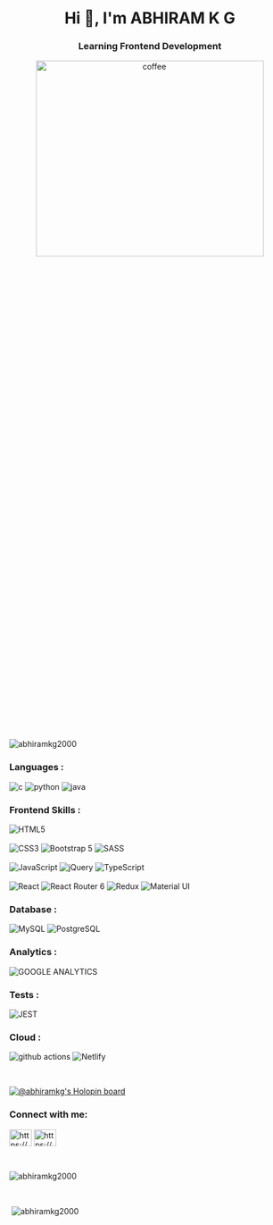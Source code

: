 <h1 align="center">Hi 👋, I'm ABHIRAM K G</h1>
<h3 align="center">Learning Frontend Development</h3>

<p align="center"><img src="https://user-images.githubusercontent.com/48902030/126148083-0fabab90-9864-4287-8e41-f3c2f1ae0fc1.gif" alt="coffee" width="90%" height="30%" ></p>
<br>
<p align="left"> <img src="https://komarev.com/ghpvc/?username=abhiramkg2000&label=Profile%20views&color=0e75b6&style=flat" alt="abhiramkg2000" ></p>

<h3 align="left">Languages :</h3>
<p align="left"> 
<img src="https://img.shields.io/badge/C-00599C?style=for-the-badge&logo=c&logoColor=white" alt="c">
<img src="https://img.shields.io/badge/Python-FFD43B?style=for-the-badge&logo=python&logoColor=darkgreen" alt="python">
<img src="https://img.shields.io/badge/Java-ED8B00?style=for-the-badge&logo=openjdk&logoColor=white" alt="java">
</p>
<h3 align="left">Frontend Skills :</h3>
<p align="left">
<img src="https://img.shields.io/badge/HTML5-E34F26?style=for-the-badge&logo=html5&logoColor=white" alt="HTML5">
<br>
<br>
<img src="https://img.shields.io/badge/CSS3-1572B6?style=for-the-badge&logo=css3&logoColor=white" alt="CSS3">
<img src="https://img.shields.io/badge/Bootstrap-563D7C?style=for-the-badge&logo=bootstrap&logoColor=white" alt="Bootstrap 5">
<img src="https://img.shields.io/badge/Sass-CC6699?style=for-the-badge&logo=sass&logoColor=white" alt="SASS">
<br>
<br>
<img src="https://img.shields.io/badge/JavaScript-323330?style=for-the-badge&logo=javascript&logoColor=F7DF1E" alt="JavaScript">
<img src="https://img.shields.io/badge/jQuery-0769AD?style=for-the-badge&logo=jquery&logoColor=white" alt="jQuery">
<img src="https://img.shields.io/badge/TypeScript-007ACC?style=for-the-badge&logo=typescript&logoColor=white" alt="TypeScript">  
<br>
<br>
<img src="https://img.shields.io/badge/React-20232A?style=for-the-badge&logo=react&logoColor=61DAFB" alt="React">
<img src="https://img.shields.io/badge/React_Router-CA4245?style=for-the-badge&logo=react-router&logoColor=white" alt="React Router 6">
<img src="https://img.shields.io/badge/Redux-593D88?style=for-the-badge&logo=redux&logoColor=white" alt="Redux">
<img src="https://img.shields.io/badge/Material--UI-0081CB?style=for-the-badge&logo=material-ui&logoColor=white" alt="Material UI">
</p>
<h3 align="left">Database :</h3>
<p align="left"> 
<img src="https://img.shields.io/badge/MySQL-0678BE?style=for-the-badge&logo=mysql&logoColor=white" alt="MySQL">
<img src="https://img.shields.io/badge/PostgreSQL-316192?style=for-the-badge&logo=postgresql&logoColor=white" alt="PostgreSQL">
</p>
<h3 align="left">Analytics :</h3>
<p align="left"> 
<img src="https://img.shields.io/badge/Google%20Analytics-E37400?style=for-the-badge&logo=google%20analytics&logoColor=white" alt="GOOGLE ANALYTICS">
</p>
<h3 align="left">Tests :</h3>
<p align="left">
<img src="https://img.shields.io/badge/Jest-323330?style=for-the-badge&logo=Jest&logoColor=white" alt="JEST">
</p>
<h3 align="left">Cloud :</h3>
<p align="left">
<img src="https://img.shields.io/badge/GitHub_Actions-2088FF?style=for-the-badge&logo=github-actions&logoColor=white" alt="github actions">
<img src="https://img.shields.io/badge/Netlify-00C7B7?style=for-the-badge&logo=netlify&logoColor=white" alt="Netlify">
</p>
<br>

[![@abhiramkg's Holopin board](https://holopin.io/api/user/board?user=abhiramkg)](https://holopin.io/@abhiramkg)

<h3 align="left">Connect with me:</h3>
<p align="left">
<a href="https://linkedin.com/in/abhiram-kg-581084206" target="blank"><img align="center" src="https://raw.githubusercontent.com/rahuldkjain/github-profile-readme-generator/master/src/images/icons/Social/linked-in-alt.svg" alt="https://www.linkedin.com/in/abhiram-kg-581084206" height="30" width="40" ></a>
<a href="https://www.hackerrank.com/abhikgram2000" target="blank"><img align="center" src="https://raw.githubusercontent.com/rahuldkjain/github-profile-readme-generator/master/src/images/icons/Social/hackerrank.svg" alt="https://www.hackerrank.com/abhikgram2000" height="30" width="40" ></a>
</p>
<br>
<p><img align="center" src="https://github-readme-stats.vercel.app/api/top-langs?username=abhiramkg2000&show_icons=true&locale=en&layout=compact" alt="abhiramkg2000" ></p>
<br>
<p>&nbsp;<img align="center" src="https://github-readme-stats.vercel.app/api?username=abhiramkg2000&show_icons=true&locale=en" alt="abhiramkg2000" ></p>
